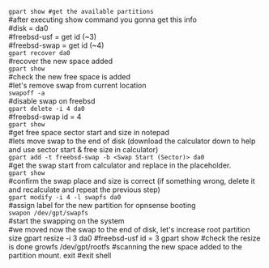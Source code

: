 `gpart show #get the available partitions`  
#after executing show command you gonna get this info  
#disk = da0  
#freebsd-usf = get id (~3)  
#freebsd-swap = get id (~4)  
`gpart recover da0`   
#recover the new space added  
`gpart show`  
#check the new free space is added  
#let's remove swap from current location  
`swapoff -a`  
#disable swap on freebsd  
`gpart delete -i 4 da0`   
#freebsd-swap id = 4  
`gpart show`  
#get free space sector start and size in notepad  
#lets move swap to the end of disk (download the calculator down to help and use sector start & free size in calculator)  
`gpart add -t freebsd-swap -b <Swap Start (Sector)> da0`  
#get the swap start from calculator and replace in the placeholder.  
`gpart show`  
#confirm the swap place and size is correct (if something wrong, delete it and recalculate and repeat the previous step)  
`gpart modify -i 4 -l swapfs da0`  
#assign label for the new partition for opnsense booting  
`swapon /dev/gpt/swapfs`  
#start the swapping on the system  
#we moved now the swap to the end of disk, let's increase root partition size
gpart resize -i 3 da0 #freebsd-usf id = 3
gpart show #check the resize is done
growfs /dev/gpt/rootfs #scanning the new space added to the partition mount.
exit #exit shell
